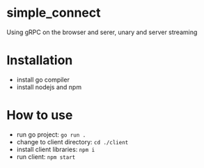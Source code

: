 # simple_connect
 Using gRPC on the browser and serer, unary and server streaming

# Installation
- install go compiler
- install nodejs and npm

# How to use
- run go project: `go run .`
- change to client directory: `cd ./client`
- install client libraries: `npm i`
- run client: `npm start`

